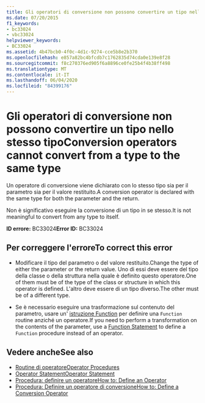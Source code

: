 ```yaml
---
title: Gli operatori di conversione non possono convertire un tipo nello stesso tipo
ms.date: 07/20/2015
f1_keywords:
- bc33024
- vbc33024
helpviewer_keywords:
- BC33024
ms.assetid: 4b47bcb0-4f0c-4d1c-9274-cce5b8e2b370
ms.openlocfilehash: e857a82bc4bfcdb7c1762835d74cda0e139e8f28
ms.sourcegitcommit: f8c270376ed905f6a8896ce0fe25b4f4b38ff498
ms.translationtype: MT
ms.contentlocale: it-IT
ms.lasthandoff: 06/04/2020
ms.locfileid: "84399176"
---
```

# <a name="conversion-operators-cannot-convert-from-a-type-to-the-same-type"></a><span data-ttu-id="8cbe1-102">Gli operatori di conversione non possono convertire un tipo nello stesso tipo</span><span class="sxs-lookup"><span data-stu-id="8cbe1-102">Conversion operators cannot convert from a type to the same type</span></span>
<span data-ttu-id="8cbe1-103">Un operatore di conversione viene dichiarato con lo stesso tipo sia per il parametro sia per il valore restituito.</span><span class="sxs-lookup"><span data-stu-id="8cbe1-103">A conversion operator is declared with the same type for both the parameter and the return.</span></span>  
  
 <span data-ttu-id="8cbe1-104">Non è significativo eseguire la conversione di un tipo in se stesso.</span><span class="sxs-lookup"><span data-stu-id="8cbe1-104">It is not meaningful to convert from any type to itself.</span></span>  
  
 <span data-ttu-id="8cbe1-105">**ID errore:** BC33024</span><span class="sxs-lookup"><span data-stu-id="8cbe1-105">**Error ID:** BC33024</span></span>  
  
## <a name="to-correct-this-error"></a><span data-ttu-id="8cbe1-106">Per correggere l'errore</span><span class="sxs-lookup"><span data-stu-id="8cbe1-106">To correct this error</span></span>  
  
- <span data-ttu-id="8cbe1-107">Modificare il tipo del parametro o del valore restituito.</span><span class="sxs-lookup"><span data-stu-id="8cbe1-107">Change the type of either the parameter or the return value.</span></span> <span data-ttu-id="8cbe1-108">Uno di essi deve essere del tipo della classe o della struttura nella quale è definito questo operatore.</span><span class="sxs-lookup"><span data-stu-id="8cbe1-108">One of them must be of the type of the class or structure in which this operator is defined.</span></span> <span data-ttu-id="8cbe1-109">L'altro deve essere di un tipo diverso.</span><span class="sxs-lookup"><span data-stu-id="8cbe1-109">The other must be of a different type.</span></span>  
  
- <span data-ttu-id="8cbe1-110">Se è necessario eseguire una trasformazione sul contenuto del parametro, usare un' [istruzione Function](../language-reference/statements/function-statement.md) per definire una `Function` routine anziché un operatore.</span><span class="sxs-lookup"><span data-stu-id="8cbe1-110">If you need to perform a transformation on the contents of the parameter, use a [Function Statement](../language-reference/statements/function-statement.md) to define a `Function` procedure instead of an operator.</span></span>  
  
## <a name="see-also"></a><span data-ttu-id="8cbe1-111">Vedere anche</span><span class="sxs-lookup"><span data-stu-id="8cbe1-111">See also</span></span>

- [<span data-ttu-id="8cbe1-112">Routine di operatore</span><span class="sxs-lookup"><span data-stu-id="8cbe1-112">Operator Procedures</span></span>](../programming-guide/language-features/procedures/operator-procedures.md)
- [<span data-ttu-id="8cbe1-113">Operator Statement</span><span class="sxs-lookup"><span data-stu-id="8cbe1-113">Operator Statement</span></span>](../language-reference/statements/operator-statement.md)
- [<span data-ttu-id="8cbe1-114">Procedura: definire un operatore</span><span class="sxs-lookup"><span data-stu-id="8cbe1-114">How to: Define an Operator</span></span>](../programming-guide/language-features/procedures/how-to-define-an-operator.md)
- [<span data-ttu-id="8cbe1-115">Procedura: Definire un operatore di conversione</span><span class="sxs-lookup"><span data-stu-id="8cbe1-115">How to: Define a Conversion Operator</span></span>](../programming-guide/language-features/procedures/how-to-define-a-conversion-operator.md)
